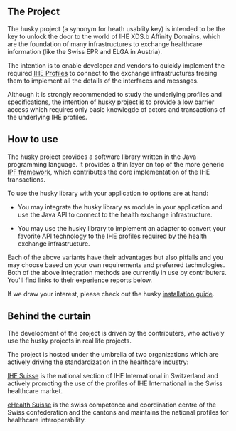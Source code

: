 ## The Project

The husky project (a synonym for heath usablity key) is intended to be
the key to unlock the door to the world of IHE XDS.b Affinity Domains, which
are the foundation of many infrastructures to exchange healthcare information
(like the Swiss EPR and ELGA in Austria).  

The intention is to enable developer and vendors to quickly implement the
required [IHE Profiles](https://profiles.ihe.net) to connect to the exchange
infrastructures freeing them to implement all the details of the interfaces
and messages.

Although it is strongly recommended to study the underlying profiles and
specifications, the intention of husky project is to provide a low barrier
access which requires only basic knowlegde of actors and transactions of
the underlying IHE profiles.


## How to use

The husky project provides a software library written in the Java programming
language. It provides a thin layer on top of the more generic
[IPF framework](http://oehf.github.io/ipf/ipf-platform-camel-ihe/index.html),
which contributes the core implementation of the IHE transactions.

To use the husky library with your application to options are at hand:

- You may integrate the husky library as module in your application and use
the Java API to connect to the health exchange infrastructure.

- You may use the husky library to implement an adapter to convert your
favorite API technology to the IHE profiles required by the health exchange
infrastructure.

Each of the above variants have their advantages but also pitfalls and you may
choose based on your own requirements and preferred technologies. Both of the
above integration methods are currently in use by contributers. You'll find links
to their experience reports below.  

If we draw your interest, please check out the husky
[installation guide](https://github.com/project-husky/husky/blob/master/docs/Installation.md).      


## Behind the curtain

The development of the project is driven by the contributers, who actively use
the husky projects in real life projects.

The project is hosted under the umbrella of two organizations which are actively
driving the standardization in the healthcare industry:

[IHE Suisse](https://www.ihe-suisse.ch/) is the national section of IHE
International in Switzerland and actively promoting the use of the profiles of
IHE International in the Swiss healthcare market.

[eHealth Suisse](https://www.e-health-suisse.ch/) is the swiss competence and
coordination centre of the Swiss confederation and the cantons and maintains
the national profiles for healthcare interoperability.
